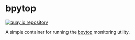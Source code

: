 # bpytop

[![quay.io repository](https://img.shields.io/badge/updated-2023--10--01-green)](https://quay.io/repository/miabbott/bpytop)

A simple container for running the [bpytop](https://github.com/aristocratos/bpytop) monitoring utility.